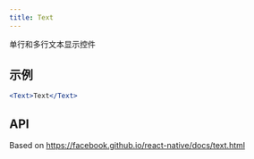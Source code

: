 ```yaml
---
title: Text
---
```

单行和多行文本显示控件

## 示例

```jsx
<Text>Text</Text>
```

## API

Based on https://facebook.github.io/react-native/docs/text.html
